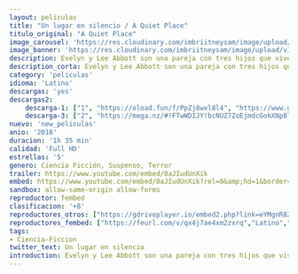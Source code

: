 ```yaml
---
layout: peliculas
title: "Un lugar en silencio / A Quiet Place"
titulo_original: "A Quiet Place"
image_carousel: 'https://res.cloudinary.com/imbriitneysam/image/upload/v1546038899/silencioa-poster-min.jpg'
image_banner: 'https://res.cloudinary.com/imbriitneysam/image/upload/v1546038899/silencio-banner-min.jpg'
description: Evelyn y Lee Abbott son una pareja con tres hijos que vive una granja aislada de toda civilización al norte de Nueva York. Esta familia ha sobrevivido durante meses en un mundo invadido y amenazado por mortales criaturas extraterrestres que se guían por el sonido para cazar. En este contexto en el que una palabra puede significar la muerte, la familia Abbott vive silenciosamente, andan descalzos y se comunican por medio del lenguaje de señas.
description_corta: Evelyn y Lee Abbott son una pareja con tres hijos que vive una granja aislada de toda civilización al norte de Nueva York. Esta familia ha sobrevivido durante meses en un mundo invadido y amenazado por mortales criaturas..
category: 'peliculas'
idioma: 'Latino'
descargas: 'yes'
descargas2:
    descarga-1: ["1", "https://oload.fun/f/PpZj8wxl8l4", "https://www.google.com/s2/favicons?domain=openload.co","OpenLoad","https://res.cloudinary.com/imbriitneysam/image/upload/v1541473684/mexico.png", "Latino", "Full HD"]
    descarga-3: ["2", "https://mega.nz/#!FTwWDIJY!bcNUZ7ZoEjmdcGokXNp8lfPBM-pPAT5gc_Gq323IKc4", "https://www.google.com/s2/favicons?domain=mega.nz","Mega","https://res.cloudinary.com/imbriitneysam/image/upload/v1541473684/mexico.png", "Latino", "Full HD"]
nuevo: 'new_peliculas'
anio: '2018'
duracion: '1h 35 min'
calidad: 'Full HD'
estrellas: '5'
genero: Ciencia Ficción, Suspenso, Terror
trailer: https://www.youtube.com/embed/0aJIudUnXik
embed: https://www.youtube.com/embed/0aJIudUnXik?rel=0&amp;hd=1&border=0&wmode=opaque&enablejsapi=1&modestbranding=1&controls=1&showinfo=1
sandbox: allow-same-origin allow-forms
reproductor: fembed
clasificacion: '+8'
reproductores_otros: ["https://gdriveplayer.io/embed2.php?link=eYMgnR8Z%252BrjQzTGrqVMRtgaySxTpjgueRDYaoeE6vromjdZxjeDsFAHDer5NyWYu6vrXUICdovcVnSYL7kuhPreqIwlvOp%252FgsgM2VyetbEv3PzLnZPlj32OOaLlRCVYRPkDmGl1qIh91qjBqavNDb6zzec0ZQ9VnefusRL8RvzprAglqKW1nAn9pHBY0fnYbFpX6gSU9C7uapxdUPyKwXc","Latino","https://movcloud.net/embed/zi-AZBDVU3iM","Latino"]
reproductores_fembed: ["https://feurl.com/v/qx4j7ae4xm2zxrq","Latino","https://feurl.com/v/l02jgfnnny7kxzz","Latino","https://feurl.com/v/7qv7nywn5wo","Latino"]
tags:
- Ciencia-Ficcion
twitter_text: Un lugar en silencio
introduction: Evelyn y Lee Abbott son una pareja con tres hijos que vive una granja aislada de toda civilización al norte de Nueva York. Esta familia ha sobrevivido durante meses en un mundo invadido y amenazado por mortales criaturas..
---
```












